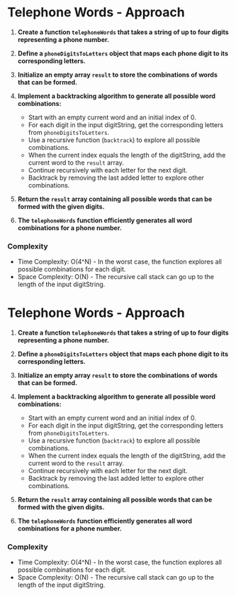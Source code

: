# Telephone Words - Approach

1. **Create a function `telephoneWords` that takes a string of up to four digits representing a phone number.**

2. **Define a `phoneDigitsToLetters` object that maps each phone digit to its corresponding letters.**

3. **Initialize an empty array `result` to store the combinations of words that can be formed.**

4. **Implement a backtracking algorithm to generate all possible word combinations:**
   - Start with an empty current word and an initial index of 0.
   - For each digit in the input digitString, get the corresponding letters from `phoneDigitsToLetters`.
   - Use a recursive function (`backtrack`) to explore all possible combinations.
   - When the current index equals the length of the digitString, add the current word to the `result` array.
   - Continue recursively with each letter for the next digit.
   - Backtrack by removing the last added letter to explore other combinations.

5. **Return the `result` array containing all possible words that can be formed with the given digits.**

6. **The `telephoneWords` function efficiently generates all word combinations for a phone number.**

### Complexity

- Time Complexity: O(4^N) - In the worst case, the function explores all possible combinations for each digit.
- Space Complexity: O(N) - The recursive call stack can go up to the length of the input digitString.

# Telephone Words - Approach

1. **Create a function `telephoneWords` that takes a string of up to four digits representing a phone number.**

2. **Define a `phoneDigitsToLetters` object that maps each phone digit to its corresponding letters.**

3. **Initialize an empty array `result` to store the combinations of words that can be formed.**

4. **Implement a backtracking algorithm to generate all possible word combinations:**
   - Start with an empty current word and an initial index of 0.
   - For each digit in the input digitString, get the corresponding letters from `phoneDigitsToLetters`.
   - Use a recursive function (`backtrack`) to explore all possible combinations.
   - When the current index equals the length of the digitString, add the current word to the `result` array.
   - Continue recursively with each letter for the next digit.
   - Backtrack by removing the last added letter to explore other combinations.

5. **Return the `result` array containing all possible words that can be formed with the given digits.**

6. **The `telephoneWords` function efficiently generates all word combinations for a phone number.**

### Complexity

- Time Complexity: O(4^N) - In the worst case, the function explores all possible combinations for each digit.
- Space Complexity: O(N) - The recursive call stack can go up to the length of the input digitString.

